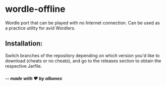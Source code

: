 # wordle-offline

Wordle port that can be played with no Internet connection. Can be used as a practice utility for avid Wordlers.

## Installation:

Switch branches of the repository depending on which version you'd like to download (cheats or no cheats), and go to the releases section to obtain the respective Jarfile.
###
##### -- made with :heart: by albonec
